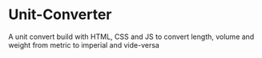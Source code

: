# Unit-Converter
A unit convert build with HTML, CSS and JS to convert length, volume and weight from metric to imperial and vide-versa
